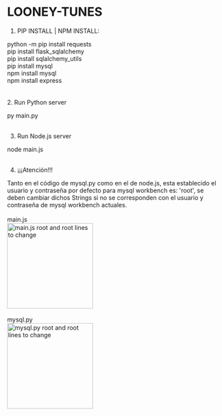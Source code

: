 # LOONEY-TUNES

1. PIP INSTALL | NPM INSTALL:

python -m pip install requests <br />
pip install flask_sqlalchemy <br />
pip install sqlalchemy_utils <br />
pip install mysql <br />
npm install mysql <br />
npm install express <br />
<br />
<br />
2. Run Python server

py main.py<br />
<br />

3. Run Node.js server

node main.js <br />
<br />

4. ¡¡¡Atención!!!

Tanto en el código de mysql.py como en el de node.js, esta establecido el usuario y contraseña por defecto para mysql workbench es: 'root', se deben 
cambiar dichos Strings si no se corresponden con el usuario y contraseña de mysql workbench actuales. 
<br />
<br />
main.js<br />
<img src="https://user-images.githubusercontent.com/72606629/209454727-755b07fc-1dfd-4c44-aa6f-0dec3f67a973.png" alt="main.js root and root lines to change" style="width:200px;"/>
<br />
<br />
mysql.py<br />
<img src="https://user-images.githubusercontent.com/72606629/209454739-399e01b4-5f2b-4067-9b47-ba94b0aab4ba.png" alt="mysql.py root and root lines to change" style="width:200px;"/>

